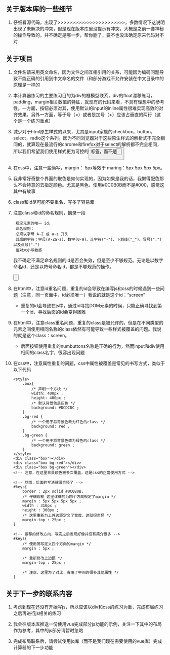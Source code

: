 ## 关于版本库的一些细节

1. 仔细看源代码，出现了>>>>>>>>>>>>>>>>>>>>>>>，多数情况下这说明出现了未解决的冲突，但是现在版本库里没提示有冲突，大概是之前一套神秘的操作导致的，并不确定是哪一步，帮你删了，要不也没法确定原来代码对不对

## 关于项目

1. 文件名请采用英文命名，因为文件之间互相引用的关系，可能因为编码问题导致不能正确的引用到中文命名的文件（和部分游戏不允许安装在中文目录中的原理是一样的

2. 本计算器练习的主要练习目的为div的框模型联系，div的float漂移练习，padding，margin相关数值的特征，就现有的代码来看，不具有理想中的参考性。一方面，按钮必须对其，使用默认的input的inline属性很难实现高效的对齐效果。另外一方面，等于号（=）或者是加号（+）应该占垂直的两行（这个是一个练习重点）

3. 减少对于html原生样式的以来，尤其是input家族的checkbox，button，select，radio这个系列。因为不同浏览器对于这些原生样式的解析式不完全相同的，就算现在最流行的chrome和firefox对于select的解析都不完全相同，所以我们希望我们使用样式更为可控的<button>标签，而不是<input type="button" />

4. 在css中，注意一些简写，margin： 5px等效于 maring：5px 5px 5px 5px。

5. 我非常好奇整个界面的取色是如何实现的，因为如果是我的话，我懒得配色那么不会特意的去指定颜色。尤其是黑色，使用#0C0B0B而不是#000，感觉这其中有故事

6. class和id尽可能不要重名，写多了容易晕

7. 注意class和id的命名规则，摘录一段

        规定元素的唯一 id。
        命名规则：
        必须以字母 A-Z 或 a-z 开头
        其后的字符：字母(A-Za-z)、数字(0-9)、连字符("-")、下划线("_")、冒号(":") 以及点号(".")
        值对大小写敏感

    我不确定不满足命名规则的id是否会失效，但是至少不够规范。无论是以数字命名id，还是以符号命名id，都是不够规范的操作。

    <!-- 这是一个非常【不值得】参考的id的命名方式 -->
    <input type="button" id="/" />

8. 在html中，注意id重名问题，重复的id会导致在编写js和css的时候遇到一些问题（注意，同一页面中，id必须唯一）我说的就是这个id：“screen”

    *  重复的id会导致在js中，通过id寻找DOM元素的时候，只能正确寻找到第一个id，寻找后面的id会变得困难

9. 在html中，注意class重名问题，重复的class是被允许的，但是在不同类型的元素之间使用相同名称的class依然有可能导致一些样式被覆盖的问题。我说的就是这个class：screen。

    * 后面按钮使用重复的numbuttons名称是正确的行为，然而input和div使用相同的class名字，很容出现问题

10. 在css中，注意属性重复的问题，css中属性被覆盖是常见的书写方式，类似于以下代码

        <style>
            .box{
                /* 声明一个方块 */
                width: 400px ;
                height: 400px ;
                /* 默认背景色是灰色 */
                background: #DCDCDC ;
            }
            .bg-red {
                /* 一个用于将背景色改为红色的class */
                background: red ;
            }
            .bg-green {
                /* 一个用于将背景色改为绿色的class */
                background: green ;
            }
        </style>
        <div class="box"></div>
        <div class="box bg-red"></div>
        <div class="box bg-green"></div>
        <!-- 注意，在这里背景颜色被多次覆盖，这是css的正常使用方式 -->

        <!-- 然而，后面的写法就很奇怪了 -->
        #keys{
            border : 2px solid #0C0B0B;
            /* 仔细观察 这里详细的为四个方向规定了margin */
            margin : 5px 5px 5px 5px ;  
            width : 310px ;
            height : 300px ;
            /* 这里重新为上外边距定义了宽度，这就很奇怪 */
            margin-top : 25px ; 
        }

        <!-- 推荐的修改方向，写完之后发现好像并没有简介很多 -->
        #keys{
            /* 使用简写定义四个方向的margin */
            margin : 5px ;  

            /* 重新修改上边距 */
            margin-top : 25px ; 

            /* 注意，这里为了对比，省略了中间的很多其他属性 */
        }

## 关于下一步的联系内容

1. 考虑到现在还没有开始写js，所以应该以div和css的练习为重，完成布局练习之后再进行js相关的练习

2. 我会往版本库推送一份使用vue完成部分js功能的示例，关注一下其中的布局作为参考，其中的js部分请暂时忽略

3. 完成布局联系后，请尝试使用jq库（而不是我们现在需要使用的vue库）完成计算器的下一步功能
